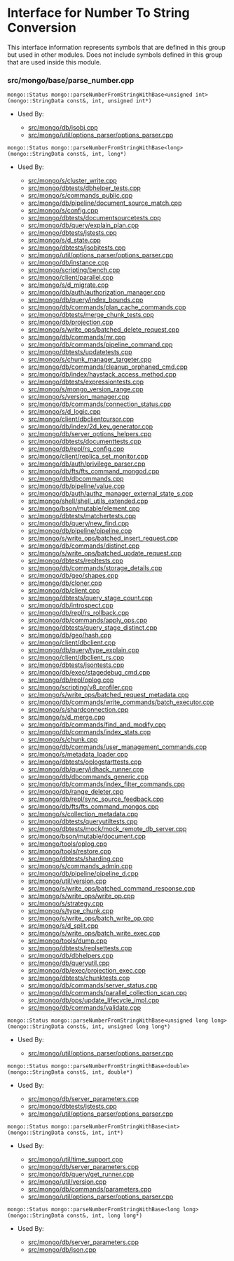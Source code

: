 
# Interface for Number To String Conversion
This interface information represents symbols that are defined in this group but used in other modules.  Does not include symbols defined in this group that are used inside this module.

### src/mongo/base/parse\_number.cpp

<div></div>

    mongo::Status mongo::parseNumberFromStringWithBase<unsigned int>(mongo::StringData const&, int, unsigned int*)

- Used By:

    - [src/mongo/db/jsobj.cpp](../../../../bson/bson)
    - [src/mongo/util/options\_parser/options\_parser.cpp](../../../../process\_management/startup\_initialization)

<div></div>

    mongo::Status mongo::parseNumberFromStringWithBase<long>(mongo::StringData const&, int, long*)

- Used By:

    - [src/mongo/s/cluster\_write.cpp](../../../../sharding/routing)
    - [src/mongo/dbtests/dbhelper\_tests.cpp](../../../../tests/unit\_tests)
    - [src/mongo/s/commands\_public.cpp](../../../../sharding/mongos\_commands)
    - [src/mongo/db/pipeline/document\_source\_match.cpp](../../../../core\_query\_system/aggregation\_framework)
    - [src/mongo/s/config.cpp](../../../../sharding/cluster\_metadata\_management)
    - [src/mongo/dbtests/documentsourcetests.cpp](../../../../tests/unit\_tests)
    - [src/mongo/db/query/explain\_plan.cpp](../../../../core\_query\_system/query\_planner)
    - [src/mongo/dbtests/jstests.cpp](../../../../tests/unit\_tests)
    - [src/mongo/s/d\_state.cpp](../../../../sharding/mongod\_sharding\_metadata)
    - [src/mongo/dbtests/jsobjtests.cpp](../../../../tests/unit\_tests)
    - [src/mongo/util/options\_parser/options\_parser.cpp](../../../../process\_management/startup\_initialization)
    - [src/mongo/db/instance.cpp](../../../../storage/storage\_layer\_structure)
    - [src/mongo/scripting/bench.cpp](../../../../javascript/javascript\_libraries)
    - [src/mongo/client/parallel.cpp](../../../../sharding/routing)
    - [src/mongo/s/d\_migrate.cpp](../../../../sharding/chunk\_management)
    - [src/mongo/db/auth/authorization\_manager.cpp](../../../../security/authorization)
    - [src/mongo/db/query/index\_bounds.cpp](../../../../core\_query\_system/query\_planner)
    - [src/mongo/db/commands/plan\_cache\_commands.cpp](../../../../core\_query\_system/query\_system\_commands)
    - [src/mongo/dbtests/merge\_chunk\_tests.cpp](../../../../sharding/chunk\_management)
    - [src/mongo/db/projection.cpp](../../../../core\_query\_system/query\_preprocessing)
    - [src/mongo/s/write\_ops/batched\_delete\_request.cpp](../../../../network/write\_command\_schema)
    - [src/mongo/db/commands/mr.cpp](../../../../query\_and\_operation\_handling/database\_commands)
    - [src/mongo/db/commands/pipeline\_command.cpp](../../../../core\_query\_system/aggregation\_framework)
    - [src/mongo/dbtests/updatetests.cpp](../../../../tests/unit\_tests)
    - [src/mongo/s/chunk\_manager\_targeter.cpp](../../../../sharding/routing)
    - [src/mongo/db/commands/cleanup\_orphaned\_cmd.cpp](../../../../query\_and\_operation\_handling/database\_commands)
    - [src/mongo/db/index/haystack\_access\_method.cpp](../../../../query\_and\_operation\_handling/indexing)
    - [src/mongo/dbtests/expressiontests.cpp](../../../../tests/unit\_tests)
    - [src/mongo/s/mongo\_version\_range.cpp](../../../../sharding/config\_metadata\_upgrade)
    - [src/mongo/s/version\_manager.cpp](../../../../sharding/metadata\_versioning)
    - [src/mongo/db/commands/connection\_status.cpp](../../../../query\_and\_operation\_handling/database\_commands)
    - [src/mongo/s/d\_logic.cpp](../../../../sharding/writeback\_listener)
    - [src/mongo/client/dbclientcursor.cpp](../../../../network/cpp\_client\_driver)
    - [src/mongo/db/index/2d\_key\_generator.cpp](../../../../query\_and\_operation\_handling/indexing)
    - [src/mongo/db/server\_options\_helpers.cpp](../../../../process\_management/mongod\_and\_mongos\_command\_line\_options)
    - [src/mongo/dbtests/documenttests.cpp](../../../../tests/unit\_tests)
    - [src/mongo/db/repl/rs\_config.cpp](../../../../replication/replica\_set\_configuration)
    - [src/mongo/client/replica\_set\_monitor.cpp](../../../../network/cpp\_client\_driver)
    - [src/mongo/db/auth/privilege\_parser.cpp](../../../../security/authorization)
    - [src/mongo/db/fts/fts\_command\_mongod.cpp](../../../../core\_query\_system/full\_text\_search\_module)
    - [src/mongo/db/dbcommands.cpp](../../../../query\_and\_operation\_handling/database\_commands)
    - [src/mongo/db/pipeline/value.cpp](../../../../core\_query\_system/aggregation\_framework)
    - [src/mongo/db/auth/authz\_manager\_external\_state\_s.cpp](../../../../security/authorization)
    - [src/mongo/shell/shell\_utils\_extended.cpp](../../../../mongo\_shell/mongo\_shell)
    - [src/mongo/bson/mutable/element.cpp](../../../../bson/mutable\_bson)
    - [src/mongo/dbtests/matchertests.cpp](../../../../tests/unit\_tests)
    - [src/mongo/db/query/new\_find.cpp](../../../../core\_query\_system/query\_system\_entry\_points)
    - [src/mongo/db/pipeline/pipeline.cpp](../../../../core\_query\_system/aggregation\_framework)
    - [src/mongo/s/write\_ops/batched\_insert\_request.cpp](../../../../network/write\_command\_schema)
    - [src/mongo/db/commands/distinct.cpp](../../../../query\_and\_operation\_handling/database\_commands)
    - [src/mongo/s/write\_ops/batched\_update\_request.cpp](../../../../network/write\_command\_schema)
    - [src/mongo/dbtests/repltests.cpp](../../../../tests/unit\_tests)
    - [src/mongo/db/commands/storage\_details.cpp](../../../../query\_and\_operation\_handling/database\_commands)
    - [src/mongo/db/geo/shapes.cpp](../../../../core\_query\_system/geo\_queries)
    - [src/mongo/db/cloner.cpp](../../../../storage/storage\_layer\_structure)
    - [src/mongo/db/client.cpp](../../../../query\_and\_operation\_handling/client\_and\_operation\_tracking)
    - [src/mongo/dbtests/query\_stage\_count.cpp](../../../../tests/unit\_tests)
    - [src/mongo/db/introspect.cpp](../../../../query\_and\_operation\_handling/client\_and\_operation\_tracking)
    - [src/mongo/db/repl/rs\_rollback.cpp](../../../../replication/data\_sync)
    - [src/mongo/db/commands/apply\_ops.cpp](../../../../query\_and\_operation\_handling/database\_commands)
    - [src/mongo/dbtests/query\_stage\_distinct.cpp](../../../../tests/unit\_tests)
    - [src/mongo/db/geo/hash.cpp](../../../../core\_query\_system/geo\_queries)
    - [src/mongo/client/dbclient.cpp](../../../../network/cpp\_client\_driver)
    - [src/mongo/db/query/type\_explain.cpp](../../../../core\_query\_system/query\_planner)
    - [src/mongo/client/dbclient\_rs.cpp](../../../../network/cpp\_client\_driver)
    - [src/mongo/dbtests/jsontests.cpp](../../../../tests/unit\_tests)
    - [src/mongo/db/exec/stagedebug\_cmd.cpp](../../../../core\_query\_system/query\_execution)
    - [src/mongo/db/repl/oplog.cpp](../../../../replication/data\_sync)
    - [src/mongo/scripting/v8\_profiler.cpp](../../../../javascript/javascript\_libraries)
    - [src/mongo/s/write\_ops/batched\_request\_metadata.cpp](../../../../network/write\_command\_schema)
    - [src/mongo/db/commands/write\_commands/batch\_executor.cpp](../../../../network/write\_commands)
    - [src/mongo/s/shardconnection.cpp](../../../../sharding/shard\_abstraction)
    - [src/mongo/s/d\_merge.cpp](../../../../sharding/chunk\_management)
    - [src/mongo/db/commands/find\_and\_modify.cpp](../../../../query\_and\_operation\_handling/database\_commands)
    - [src/mongo/db/commands/index\_stats.cpp](../../../../query\_and\_operation\_handling/database\_commands)
    - [src/mongo/s/chunk.cpp](../../../../sharding/chunk\_management)
    - [src/mongo/db/commands/user\_management\_commands.cpp](../../../../security/authorization)
    - [src/mongo/s/metadata\_loader.cpp](../../../../sharding/mongod\_sharding\_metadata)
    - [src/mongo/dbtests/oplogstarttests.cpp](../../../../tests/unit\_tests)
    - [src/mongo/db/query/idhack\_runner.cpp](../../../../core\_query\_system/query\_execution)
    - [src/mongo/db/dbcommands\_generic.cpp](../../../../query\_and\_operation\_handling/database\_commands)
    - [src/mongo/db/commands/index\_filter\_commands.cpp](../../../../core\_query\_system/query\_system\_commands)
    - [src/mongo/db/range\_deleter.cpp](../../../../sharding/chunk\_management)
    - [src/mongo/db/repl/sync\_source\_feedback.cpp](../../../../replication/data\_sync)
    - [src/mongo/db/fts/fts\_command\_mongos.cpp](../../../../core\_query\_system/full\_text\_search\_module)
    - [src/mongo/s/collection\_metadata.cpp](../../../../sharding/mongod\_sharding\_metadata)
    - [src/mongo/dbtests/queryutiltests.cpp](../../../../tests/unit\_tests)
    - [src/mongo/dbtests/mock/mock\_remote\_db\_server.cpp](../../../../tests/unit\_tests)
    - [src/mongo/bson/mutable/document.cpp](../../../../bson/mutable\_bson)
    - [src/mongo/tools/oplog.cpp](../../../../tools/tools)
    - [src/mongo/tools/restore.cpp](../../../../tools/tools)
    - [src/mongo/dbtests/sharding.cpp](../../../../tests/unit\_tests)
    - [src/mongo/s/commands\_admin.cpp](../../../../sharding/mongos\_commands)
    - [src/mongo/db/pipeline/pipeline\_d.cpp](../../../../core\_query\_system/aggregation\_framework)
    - [src/mongo/util/version.cpp](../../../../process\_management/build\_information)
    - [src/mongo/s/write\_ops/batched\_command\_response.cpp](../../../../network/write\_command\_schema)
    - [src/mongo/s/write\_ops/write\_op.cpp](../../../../network/write\_commands)
    - [src/mongo/s/strategy.cpp](../../../../network/network\_core)
    - [src/mongo/s/type\_chunk.cpp](../../../../sharding/config\_server\_schema)
    - [src/mongo/s/write\_ops/batch\_write\_op.cpp](../../../../network/write\_commands)
    - [src/mongo/s/d\_split.cpp](../../../../sharding/chunk\_management)
    - [src/mongo/s/write\_ops/batch\_write\_exec.cpp](../../../../network/write\_commands)
    - [src/mongo/tools/dump.cpp](../../../../tools/tools)
    - [src/mongo/dbtests/replsettests.cpp](../../../../tests/unit\_tests)
    - [src/mongo/db/dbhelpers.cpp](../../../../query\_and\_operation\_handling/client\_and\_operation\_tracking)
    - [src/mongo/db/queryutil.cpp](../../../../core\_query\_system/legacy\_query\_code)
    - [src/mongo/db/exec/projection\_exec.cpp](../../../../core\_query\_system/query\_execution)
    - [src/mongo/dbtests/chunktests.cpp](../../../../tests/unit\_tests)
    - [src/mongo/db/commands/server\_status.cpp](../../../../query\_and\_operation\_handling/database\_commands)
    - [src/mongo/db/commands/parallel\_collection\_scan.cpp](../../../../query\_and\_operation\_handling/database\_commands)
    - [src/mongo/db/ops/update\_lifecycle\_impl.cpp](../../../../core\_query\_system/update\_system)
    - [src/mongo/db/commands/validate.cpp](../../../../query\_and\_operation\_handling/database\_commands)

<div></div>

    mongo::Status mongo::parseNumberFromStringWithBase<unsigned long long>(mongo::StringData const&, int, unsigned long long*)

- Used By:

    - [src/mongo/util/options\_parser/options\_parser.cpp](../../../../process\_management/startup\_initialization)

<div></div>

    mongo::Status mongo::parseNumberFromStringWithBase<double>(mongo::StringData const&, int, double*)

- Used By:

    - [src/mongo/db/server\_parameters.cpp](../../../../process\_management/startup\_initialization)
    - [src/mongo/dbtests/jstests.cpp](../../../../tests/unit\_tests)
    - [src/mongo/util/options\_parser/options\_parser.cpp](../../../../process\_management/startup\_initialization)

<div></div>

    mongo::Status mongo::parseNumberFromStringWithBase<int>(mongo::StringData const&, int, int*)

- Used By:

    - [src/mongo/util/time\_support.cpp](../../../../utilities/utilities)
    - [src/mongo/db/server\_parameters.cpp](../../../../process\_management/startup\_initialization)
    - [src/mongo/db/query/get\_runner.cpp](../../../../core\_query\_system/query\_planner)
    - [src/mongo/util/version.cpp](../../../../process\_management/build\_information)
    - [src/mongo/db/commands/parameters.cpp](../../../../query\_and\_operation\_handling/database\_commands)
    - [src/mongo/util/options\_parser/options\_parser.cpp](../../../../process\_management/startup\_initialization)

<div></div>

    mongo::Status mongo::parseNumberFromStringWithBase<long long>(mongo::StringData const&, int, long long*)

- Used By:

    - [src/mongo/db/server\_parameters.cpp](../../../../process\_management/startup\_initialization)
    - [src/mongo/db/json.cpp](../../../../bson/bson)
